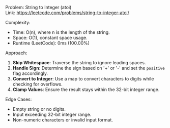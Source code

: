Problem: String to Integer (atoi)  
Link: https://leetcode.com/problems/string-to-integer-atoi/

Complexity:

- Time: O(n), where n is the length of the string.
- Space: O(1), constant space usage.
- Runtime (LeetCode): 0ms (100.00%)

Approach:

1. **Skip Whitespace**: Traverse the string to ignore leading spaces.
2. **Handle Sign**: Determine the sign based on '+' or '-' and set the `positive` flag accordingly.
3. **Convert to Integer**: Use a map to convert characters to digits while checking for overflows.
4. **Clamp Values**: Ensure the result stays within the 32-bit integer range.

Edge Cases:

- Empty string or no digits.
- Input exceeding 32-bit integer range.
- Non-numeric characters or invalid input format.
